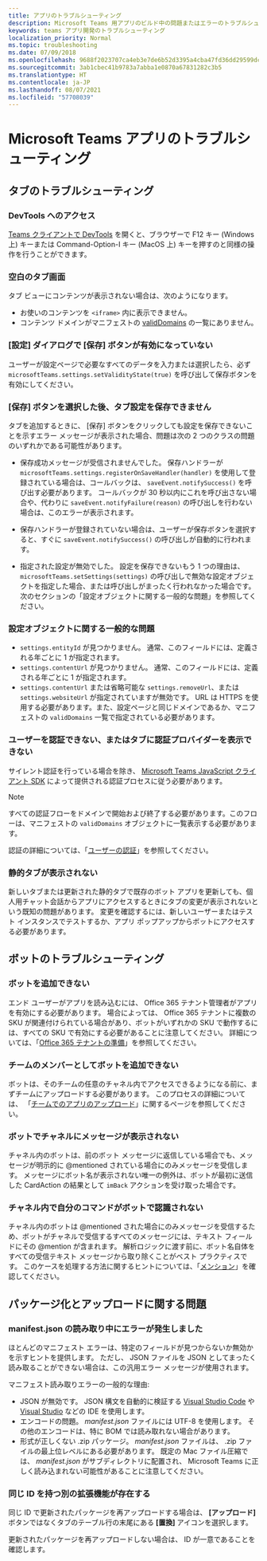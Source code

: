 ```yaml
---
title: アプリのトラブルシューティング
description: Microsoft Teams 用アプリのビルド中の問題またはエラーのトラブルシューティング
keywords: teams アプリ開発のトラブルシューティング
localization_priority: Normal
ms.topic: troubleshooting
ms.date: 07/09/2018
ms.openlocfilehash: 9688f2023707ca4eb3e7de6b52d3395a4cba47fd36dd29599dc4ead590368b95
ms.sourcegitcommit: 3ab1cbec41b9783a7abba1e0870a67831282c3b5
ms.translationtype: HT
ms.contentlocale: ja-JP
ms.lasthandoff: 08/07/2021
ms.locfileid: "57708039"
---
```

# <a name="troubleshoot-your-microsoft-teams-app"></a>Microsoft Teams アプリのトラブルシューティング

## <a name="troubleshooting-tabs"></a>タブのトラブルシューティング

### <a name="accessing-the-devtools"></a>DevTools へのアクセス

[Teams クライアントで DevTools](~/tabs/how-to/developer-tools.md) を開くと、ブラウザーで F12 キー (Windows 上) キーまたは Command-Option-I キー (MacOS 上) キーを押すのと同様の操作を行うことができます。

### <a name="blank-tab-screen"></a>空白のタブ画面

タブ ビューにコンテンツが表示されない場合は、次のようになります。

* お使いのコンテンツを `<iframe>` 内に表示できません。
* コンテンツ ドメインがマニフェストの [validDomains](~/resources/schema/manifest-schema.md#validdomains) の一覧にありません。

### <a name="the-save-button-isnt-enabled-on-the-settings-dialog"></a>[設定] ダイアログで [保存] ボタンが有効になっていない

ユーザーが設定ページで必要なすべてのデータを入力または選択したら、必ず `microsoftTeams.settings.setValidityState(true)` を呼び出して保存ボタンを有効にしてください。

### <a name="after-selecting-the-save-button-the-tab-settings-cannot-be-saved"></a>[保存] ボタンを選択した後、タブ設定を保存できません

タブを追加するときに、 [保存] ボタンをクリックしても設定を保存できないことを示すエラー メッセージが表示された場合、問題は次の 2 つのクラスの問題のいずれかである可能性があります。

* 保存成功メッセージが受信されませんでした。 保存ハンドラーが `microsoftTeams.settings.registerOnSaveHandler(handler)` を使用して登録されている場合は、コールバックは、 `saveEvent.notifySuccess()` を呼び出す必要があります。 コールバックが 30 秒以内にこれを呼び出さない場合や、代わりに `saveEvent.notifyFailure(reason)` の呼び出しを行わない場合は、このエラーが表示されます。

* 保存ハンドラーが登録されていない場合は、ユーザーが保存ボタンを選択すると、すぐに `saveEvent.notifySuccess()` の呼び出しが自動的に行われます。

* 指定された設定が無効でした。 設定を保存できないもう 1 つの理由は、 `microsoftTeams.setSettings(settings)` の呼び出しで無効な設定オブジェクトを指定した場合、または呼び出しがまったく行われなかった場合です。 次のセクションの「設定オブジェクトに関する一般的な問題」を参照してください。

### <a name="common-problems-with-the-settings-object"></a>設定オブジェクトに関する一般的な問題

* `settings.entityId` が見つかりません。 通常、このフィールドには、定義される年ごとに 1 が指定されます。
* `settings.contentUrl` が見つかりません。 通常、このフィールドには、定義される年ごとに 1 が指定されます。
* `settings.contentUrl` または省略可能な `settings.removeUrl`、または `settings.websiteUrl` が指定されていますが無効です。 URL は HTTPS を使用する必要があります。また、設定ページと同じドメインであるか、マニフェストの `validDomains` 一覧で指定されている必要があります。

### <a name="cant-authenticate-the-user-or-display-your-auth-provider-in-your-tab"></a>ユーザーを認証できない、またはタブに認証プロバイダーを表示できない

サイレント認証を行っている場合を除き、 [Microsoft Teams JavaScript クライアント SDK](/javascript/api/overview/msteams-client.md) によって提供される認証プロセスに従う必要があります。

> [!NOTE]
>すべての認証フローをドメインで開始および終了する必要があります。このフローは、マニフェストの `validDomains` オブジェクトに一覧表示する必要があります。

認証の詳細については、「[ユーザーの認証](~/concepts/authentication/authentication.md)」を参照してください。

### <a name="static-tabs-not-showing-up"></a>静的タブが表示されない

新しいタブまたは更新された静的タブで既存のボット アプリを更新しても、個人用チャット会話からアプリにアクセスするときにタブの変更が表示されないという既知の問題があります。  変更を確認するには、新しいユーザーまたはテスト インスタンスでテストするか、アプリ ポップアップからボットにアクセスする必要があります。

## <a name="troubleshooting-bots"></a>ボットのトラブルシューティング

### <a name="cant-add-my-bot"></a>ボットを追加できない

エンド ユーザーがアプリを読み込むには、 Office 365 テナント管理者がアプリを有効にする必要があります。 場合によっては、 Office 365 テナントに複数の SKU が関連付けられている場合があり、ボットがいずれかの SKU で動作するには、すべての SKU で有効にする必要があることに注意してください。 詳細については、「[Office 365 テナントの準備](~/concepts/build-and-test/prepare-your-o365-tenant.md)」を参照してください。

### <a name="cant-add-bot-as-a-member-of-a-team"></a>チームのメンバーとしてボットを追加できない

ボットは、そのチームの任意のチャネル内でアクセスできるようになる前に、まずチームにアップロードする必要があります。 このプロセスの詳細については、 「[チームでのアプリのアップロード](~/concepts/deploy-and-publish/apps-upload.md)」に関するページを参照してください。

### <a name="my-bot-doesnt-get-my-message-in-a-channel"></a>ボットでチャネルにメッセージが表示されない

チャネル内のボットは、前のボット メッセージに返信している場合でも、メッセージが明示的に @mentioned されている場合にのみメッセージを受信します。 メッセージにボット名が表示されない唯一の例外は、ボットが最初に送信した CardAction の結果として `imBack` アクションを受け取った場合です。

### <a name="my-bot-doesnt-understand-my-commands-when-in-a-channel"></a>チャネル内で自分のコマンドがボットで認識されない

チャネル内のボットは @mentioned された場合にのみメッセージを受信するため、ボットがチャネルで受信するすべてのメッセージには、テキスト フィールドにその @mention が含まれます。 解析ロジックに渡す前に、ボット名自体をすべての受信テキスト メッセージから取り除くことがベスト プラクティスです。 このケースを処理する方法に関するヒントについては、「[メンション](../bots/how-to/conversations/channel-and-group-conversations.md#work-with-mentions)」を確認してください。

## <a name="issues-with-packaging-and-uploading"></a>パッケージ化とアップロードに関する問題

### <a name="error-while-reading-manifestjson"></a>manifest.json の読み取り中にエラーが発生しました

ほとんどのマニフェスト エラーは、特定のフィールドが見つからないか無効かを示すヒントを提供します。 ただし、 JSON ファイルを JSON としてまったく読み取ることができない場合は、この汎用エラー メッセージが使用されます。

マニフェスト読み取りエラーの一般的な理由:

* JSON が無効です。 JSON 構文を自動的に検証する [Visual Studio Code](https://code.visualstudio.com) や [Visual Studio](https://www.visualstudio.com/vs/) などの IDE を使用します。
* エンコードの問題。 *manifest.json* ファイルには UTF-8 を使用します。 その他のエンコードは、特に BOM では読み取れない場合があります。
* 形式が正しくない .zip パッケージ。 *manifest.json* ファイルは、 .zip ファイルの最上位レベルにある必要があります。 既定の Mac ファイル圧縮では、 *manifest.json* がサブディレクトリに配置され、 Microsoft Teams に正しく読み込まれない可能性があることに注意してください。

### <a name="another-extension-with-same-id-exists"></a>同じ ID を持つ別の拡張機能が存在する

同じ ID で更新されたパッケージを再アップロードする場合は、 **[アップロード]** ボタンではなくタブのテーブル行の末尾にある **[置換]** アイコンを選択します。

更新されたパッケージを再アップロードしない場合は、 ID が一意であることを確認します。
